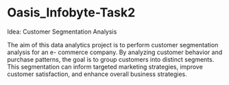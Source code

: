 # Oasis_Infobyte-Task2

Idea: Customer Segmentation Analysis

The aim of this data analytics project is to perform customer segmentation analysis for an e-
commerce company. By analyzing customer behavior and purchase patterns, the goal is to
group customers into distinct segments. This segmentation can inform targeted marketing
strategies, improve customer satisfaction, and enhance overall business strategies.
